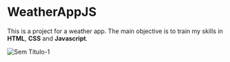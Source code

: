 # WeatherAppJS
This is a project for a weather app. The main objective is to train my skills in **HTML**, **CSS** and **Javascript**.

![Sem Título-1](https://user-images.githubusercontent.com/128002460/231917844-70bafa44-55e4-44af-8fb3-c320aaf0adb5.png)
